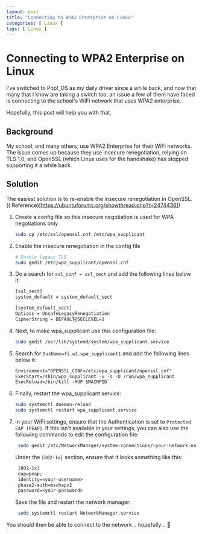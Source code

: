 ```yaml
---
layout: post
title: "Connecting to WPA2 Enterprise on Linux"
categories: [ Linux ]
tags: [ Linux ]
---
```


# Connecting to WPA2 Enterprise on Linux

I've switched to Pop!_OS as my daily driver since a while back, and now that many that I know are taking a switch too,
an issue a few of them have faced is connecting to the school's WiFi network that uses WPA2 enterprise.

Hopefully, this post will help you with that.

## Background

My school, and many others, use WPA2 Enterprise for their WiFi networks. The issue comes up because they use insecure
renegotiation, relying on TLS 1.0, and OpenSSL (which Linux uses for the handshake) has stopped supporting it a while
back.

## Solution

The easiest solution is to re-enable the insecure renegotiation in OpenSSL. ((
Reference)[https://ubuntuforums.org/showthread.php?t=2474436])

1. Create a config file so this insecure negotiation is used for WPA negotiations only
   ```bash
   sudo cp /etc/ssl/openssl.cnf /etc/wpa_supplicant
   ```

2. Enable the insecure renegotiation in the config file
   ```bash
   # Enable legacy TLS
   sudo gedit /etc/wpa_supplicant/openssl.cnf
   ```

3. Do a search for `ssl_conf = ssl_sect` and add the following lines below it:
   ```txt
   [ssl_sect]
   system_default = system_default_sect

   [system_default_sect]
   Options = UnsafeLegacyRenegotiation
   CipherString = DEFAULT@SECLEVEL=1
   ```

4. Next, to make wpa_supplicant use this configuration file:
   ```bash
   sudo gedit /usr/lib/systemd/system/wpa_supplicant.service
   ```

5. Search for `BusName=fi.w1.wpa_supplicant1` and add the following lines below it:
   ```txt
   Environment="OPENSSL_CONF=/etc/wpa_supplicant/openssl.cnf"
   ExecStart=/sbin/wpa_supplicant -u -s -O /run/wpa_supplicant
   ExecReload=/bin/kill -HUP $MAINPID`
   ```

6. Finally, restart the wpa_supplicant service:
   ```bash
   sudo systemctl daemon-reload
   sudo systemctl restart wpa_supplicant.service
   ```

7. In your WiFi settings, ensure that the Authentication is set to `Protected EAP (PEAP)`. If this isn't available in
   your settings, you can also use the following commands to edit the configuration file:
   ```bash
    sudo gedit /etc/NetworkManager/system-connections/<your-network-name>.nmconnection
    ```
   Under the `[802-1x]` section, ensure that it looks something like this:
   ```txt
    [802-1x]
    eap=peap;
    identity=<your-username>
    phase2-auth=mschapv2
    password=<your-password>
   ```
    Save the file and restart the network manager:
    ```bash
     sudo systemctl restart NetworkManager.service
    ```

You should then be able to connect to the network... hopefully... 🤞

